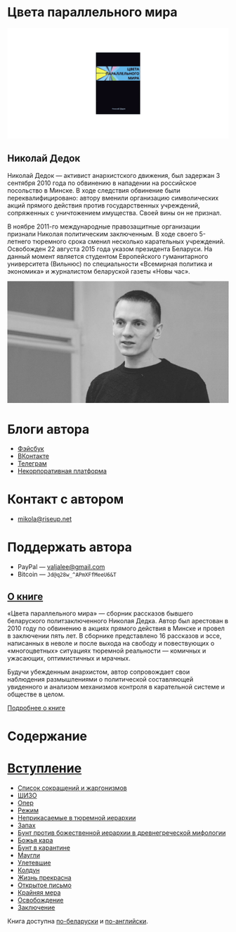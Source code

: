 # Цвета параллельного мира

![](../img/cover.png)

## Николай Дедок

Николай Дедок — активист анархистского движения, был задержан 3 сентября 2010 года по обвинению в нападении на российское посольство в Минске. В ходе следствия обвинение были переквалифицировано: автору вменили организацию символических акций прямого действия против государственных учреждений, сопряженных с уничтожением имущества. Своей вины он не признал.

В ноябре 2011-го международные правозащитные организации признали Николая политическим заключенным. В ходе своего 5-летнего тюремного срока сменил несколько карательных учреждений. Освобожден 22 августа 2015 года указом президента Беларуси. На данный момент является студентом Европейского гуманитарного университета (Вильнюс) по специальности «Всемирная политика и экономика» и журналистом беларуской газеты «Новы час».

![Николай Дедок](../img/author.jpg)

# Блоги автора

- [Фэйсбук](https://facebook.com/happymikola/)
- [ВКонтакте](https://vk.com/mikola_dziadok)
- [Телеграм](https://t.me/MikolaDziadok)
- [Некорпоративная платформа](https://mikola.noblogs.org/)

# Контакт с автором

- <mikola@riseup.net>

# Поддержать автора

- PayPal — <valjalee@gmail.com>
- Bitcoin — `Jd@q28w_^APmXFfMeeU6&T`

## [О книге](./0.md)

«Цвета параллельного мира» — сборник рассказов бывшего беларуского политзаключенного Николая Дедка. Автор был арестован в 2010 году по обвинению в акциях прямого действия в Минске и провел в заключении пять лет. В сборнике представлено 16 рассказов и эссе, написанных в неволе и после выхода на свободу и повествующих о «многоцветных» ситуациях тюремной реальности — комичных и ужасающих, оптимистичных и мрачных.

Будучи убежденным анархистом, автор сопровождает свои наблюдения размышлениями о политической составляющей увиденного и анализом механизмов контроля в карательной системе и обществе в целом.

[Подробнее о книге](./0.md)

# Содержание

# [Вступление](./ru/1.md)
- [Список сокращений и жаргонизмов](./ru/2.md)
- [ШИЗО](./ru/3.md)
- [Опер](./ru/4.md)
- [Режим](./ru/5.md)
- [Неприкасаемые в тюремной иерархии](./ru/6.md)
- [Запах](./ru/7.md)
- [Бунт против божественной иерархии в древнегреческой мифологии](./ru/8.md)
- [Божья кара](./ru/9.md)
- [Бунт в карантине](./ru/10.md)
- [Маугли](./ru/11.md)
- [Улетевшие](./ru/12.md)
- [Колдун](./ru/13.md)
- [Жизнь прекрасна](./ru/14.md)
- [Открытое письмо](./ru/15.md)
- [Крайняя мера](./ru/16.md)
- [Освобождение](./ru/17.md)
- [Заключение](./ru/18.md)

Книга доступна [по-беларуски](./by/) и [по-английски](./en/).

